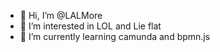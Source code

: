 - 👋 Hi, I’m @LALMore
- 👀 I’m interested in LOL and Lie flat
- 🌱 I’m currently learning camunda and bpmn.js

